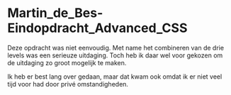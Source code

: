 # Martin_de_Bes-Eindopdracht_Advanced_CSS

Deze opdracht was niet eenvoudig. Met name het combineren van de drie levels was een serieuze uitdaging. Toch heb ik daar wel voor gekozen om de uitdaging zo groot mogelijk te maken.

Ik heb er best lang over gedaan, maar dat kwam ook omdat ik er niet veel tijd voor had door privé omstandigheden.

